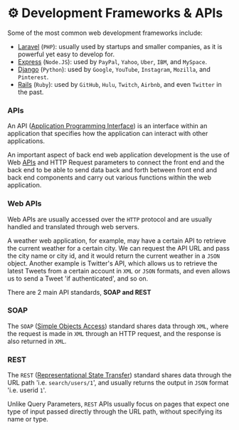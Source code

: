 # ⚙️ Development Frameworks & APIs

Some of the most common web development frameworks include:

* [Laravel](https://laravel.com/) (`PHP`): usually used by startups and smaller companies, as it is powerful yet easy to develop for.
* [Express](https://expressjs.com/) (`Node.JS`): used by `PayPal`, `Yahoo`, `Uber`, `IBM`, and `MySpace`.
* [Django](https://www.djangoproject.com/) (`Python`): used by `Google`, `YouTube`, `Instagram`, `Mozilla`, and `Pinterest`.
* [Rails](https://rubyonrails.org) (`Ruby`): used by `GitHub`, `Hulu`, `Twitch`, `Airbnb`, and even `Twitter` in the past.

### APIs

An API ([Application Programming Interface](https://en.wikipedia.org/wiki/API)) is an interface within an application that specifies how the application can interact with other applications.

An important aspect of back end web application development is the use of Web [APIs](https://en.wikipedia.org/wiki/API) and HTTP Request parameters to connect the front end and the back end to be able to send data back and forth between front end and back end components and carry out various functions within the web application.

### Web APIs

Web APIs are usually accessed over the `HTTP` protocol and are usually handled and translated through web servers.

A weather web application, for example, may have a certain API to retrieve the current weather for a certain city. We can request the API URL and pass the city name or city id, and it would return the current weather in a `JSON` object. Another example is Twitter's API, which allows us to retrieve the latest Tweets from a certain account in `XML` or `JSON` formats, and even allows us to send a Tweet 'if authenticated', and so on.

There are 2 main API standards, **SOAP and REST**

### SOAP

The `SOAP` ([Simple Objects Access](https://en.wikipedia.org/wiki/SOAP)) standard shares data through `XML`, where the request is made in `XML` through an HTTP request, and the response is also returned in `XML`.

### REST

The `REST` ([Representational State Transfer](https://en.wikipedia.org/wiki/Representational\_state\_transfer)) standard shares data through the URL path 'i.e. `search/users/1`', and usually returns the output in `JSON` format 'i.e. userid `1`'.

Unlike Query Parameters, `REST` APIs usually focus on pages that expect one type of input passed directly through the URL path, without specifying its name or type.

